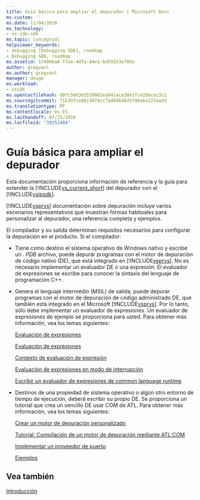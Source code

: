 ```yaml
---
title: Guía básica para ampliar el depurador | Microsoft Docs
ms.custom: ''
ms.date: 11/04/2016
ms.technology:
- vs-ide-sdk
ms.topic: conceptual
helpviewer_keywords:
- debugging [Debugging SDK], roadmap
- Debugging SDK, roadmap
ms.assetid: 1f4096a8-f7aa-4dfa-84e1-6d59263e70bb
author: gregvanl
ms.author: gregvanl
manager: douge
ms.workload:
- vssdk
ms.openlocfilehash: d07c50d383539082ea841ace38e1fce28bcac3c2
ms.sourcegitcommit: 71b307ce86c4079cc7ad686d8d5f96a6a123aadd
ms.translationtype: MT
ms.contentlocale: es-ES
ms.lasthandoff: 07/25/2018
ms.locfileid: "39252484"
---
```

# <a name="roadmap-for-extending-the-debugger"></a>Guía básica para ampliar el depurador
Esta documentación proporciona información de referencia y la guía para extender la [!INCLUDE[vs_current_short](../../code-quality/includes/vs_current_short_md.md)] del depurador con el [!INCLUDE[vsipsdk](../../extensibility/includes/vsipsdk_md.md)].  
  
 [!INCLUDE[vsprvs](../../code-quality/includes/vsprvs_md.md)] documentación sobre depuración incluye varios escenarios representativos que muestran formas habituales para personalizar al depurador, una referencia completa y ejemplos.  
  
 El compilador y su salida determinan requisitos necesarios para configurar la depuración en el producto. Si el compilador:  
  
-   Tiene como destino el sistema operativo de Windows nativo y escribe un *. PDB* archivo, puede depurar programas con el motor de depuración de código nativo (DE), que está integrado en [!INCLUDE[vsprvs](../../code-quality/includes/vsprvs_md.md)]. No es necesario implementar un evaluador DE o una expresión. El evaluador de expresiones se escribe para conocer la sintaxis del lenguaje de programación C++.  
  
-   Genera el lenguaje intermedio (MSIL) de salida, puede depurar programas con el motor de depuración de código administrado DE, que también está integrado en el Microsoft [!INCLUDE[vsprvs](../../code-quality/includes/vsprvs_md.md)]. Por lo tanto, sólo debe implementar un evaluador de expresiones. Un evaluador de expresiones de ejemplo se proporciona para usted. Para obtener más información, vea los temas siguientes:  
  
     [Evaluación de expresiones](../../extensibility/debugger/expression-evaluation-visual-studio-debugging-sdk.md)  
  
     [Evaluación de expresiones](../../extensibility/debugger/evaluating-expressions.md)  
  
     [Contexto de evaluación de expresión](../../extensibility/debugger/expression-evaluation-context.md)  
  
     [Evaluación de expresiones en modo de interrupción](../../extensibility/debugger/expression-evaluation-in-break-mode.md)  
  
     [Escribir un evaluador de expresiones de common language runtime](../../extensibility/debugger/writing-a-common-language-runtime-expression-evaluator.md)  
  
-   Destinos de una propiedad de sistema operativo o algún otro entorno de tiempo de ejecución, deberá escribir su propio DE. Se proporciona un tutorial que crea un sencillo DE usar COM de ATL. Para obtener más información, vea los temas siguientes:  
  
     [Crear un motor de depuración personalizado](../../extensibility/debugger/creating-a-custom-debug-engine.md)  
  
     [Tutorial: Compilación de un motor de depuración mediante ATL COM](http://msdn.microsoft.com/en-us/9097b71e-1fe7-48f7-bc00-009e25940c24)  
  
     [Implementar un proveedor de puerto](../../extensibility/debugger/implementing-a-port-supplier.md)  
  
     [Ejemplos](../../extensibility/debugger/visual-studio-debugging-samples.md)  
  
## <a name="see-also"></a>Vea también  
 [Introducción](../../extensibility/debugger/getting-started-with-debugger-extensibility.md)
